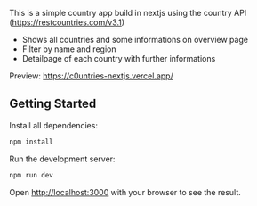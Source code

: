 This is a simple country app build in nextjs using the country API (https://restcountries.com/v3.1)
- Shows all countries and some informations on overview page
- Filter by name and region
- Detailpage of each country with further informations

Preview: https://c0untries-nextjs.vercel.app/

## Getting Started

Install all dependencies:

```bash
npm install
```

Run the development server:

```bash
npm run dev
```

Open [http://localhost:3000](http://localhost:3000) with your browser to see the result.
